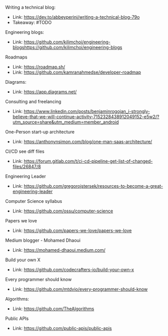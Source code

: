 Writing a technical blog: 
- Link: https://dev.to/abbeyperini/writing-a-technical-blog-79o
- Takeaway: #TODO

Engineering blogs:
- Link: https://github.com/kilimchoi/engineering-blogshttps://github.com/kilimchoi/engineering-blogs

Roadmaps
- Link: https://roadmap.sh/
- Link: https://github.com/kamranahmedse/developer-roadmap

Diagrams:
- Link: https://app.diagrams.net/

Consulting and freelancing
- Link: https://www.linkedin.com/posts/benjaminrogojan_i-strongly-believe-that-we-will-continue-activity-7152328438912049152-e5w2/?utm_source=share&utm_medium=member_android

One-Person start-up architecture
- Link: https://anthonynsimon.com/blog/one-man-saas-architecture/

CI/CD see diff files
- Link: https://forum.gitlab.com/t/ci-cd-pipeline-get-list-of-changed-files/26847/8

Engineering Leader
- Link: https://github.com/gregorojstersek/resources-to-become-a-great-engineering-leader

Computer Science syllabus
- Link: https://github.com/ossu/computer-science

Papers we love
- Link: https://github.com/papers-we-love/papers-we-love

Medium blogger - Mohamed Dhaoui
- Link: https://mohamed-dhaoui.medium.com/

Build your own X
- Link: https://github.com/codecrafters-io/build-your-own-x

Every programmer should know
- Link: https://github.com/mtdvio/every-programmer-should-know

Algorithms:
- Link: https://github.com/TheAlgorithms

Public APIs
- Link: https://github.com/public-apis/public-apis

